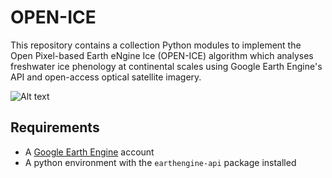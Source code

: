 # OPEN-ICE

This repository contains a collection Python modules to implement the  Open Pixel-based Earth eNgine Ice (OPEN-ICE) algorithm which analyses freshwater ice phenology at continental scales using Google Earth Engine's API and open-access optical satellite imagery.

![Alt text](/openIceAlgorithmFlowchart.png?raw=true "Algorithm Flowchart")

## Requirements

- A [Google Earth Engine](https://earthengine.google.com/) account 
- A python environment with the `earthengine-api` package installed

